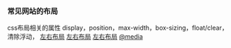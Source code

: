 
### 常见网站的布局

css布局相关的属性 display，position，max-width，box-sizing，float/clear，清除浮动，
[左右布局](https://vue-loader.vuejs.org/en/index.html)
[左右布局](https://vuefe.cn/guide/single-file-components.html)
[左右布局](https://nodejs.org/dist/latest-v7.x/docs/api/)
[@media](http://mediaqueri.es/)
